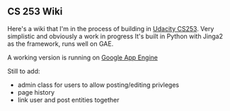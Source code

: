 CS 253 Wiki
----------

Here's a wiki that I'm in the process of building in [Udacity CS253](http://www.udacity.com/course/cs253). Very simplistic and obviously a work in progress It's built in Python with Jinga2 as the framework, runs well on GAE.

A working version is running on [Google App Engine](https://wiki-cs-253.appspot.com/)

Still to add:
* admin class for users to allow posting/editing privleges
* page history
* link user and post entities together


